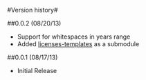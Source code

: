 #Version history#

##0.0.2 (08/20/13)
* Support for whitespaces in years range
* Added [licenses-templates](https://github.com/licenses/license-templates) as a submodule

##0.0.1 (08/17/13)
* Initial Release
